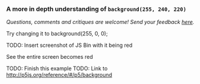 ### A more in depth understanding of `background(255, 240, 220)`

_Questions, comments and critiques are welcome! Send your feedback
[here](https://docs.google.com/forms/d/1IxbiDtyP-UOx3hRGu3o2I-iVll95xQ6I_pW8JS3TZ2k/viewform?entry.1677546962=Adding+a+background+to+the+bullet+dodging+game)._

Try changing it to background(255, 0, 0);

TODO: Insert screenshot of JS Bin with it being red

See the entire screen becomes red

TODO: Finish this example
TODO: Link to http://p5js.org/reference/#/p5/background

